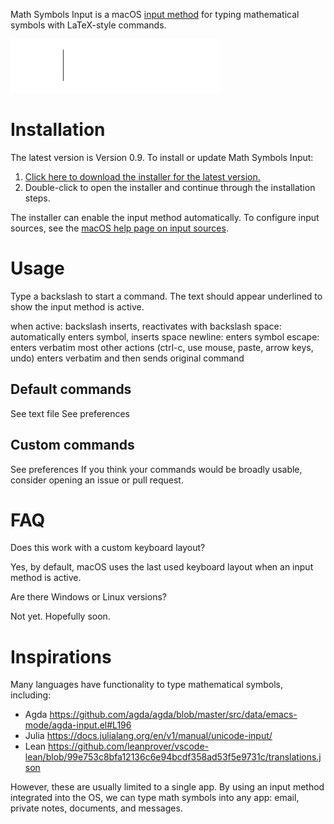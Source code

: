 Math Symbols Input is a macOS [input method](https://en.wikipedia.org/wiki/Input_method) for typing mathematical symbols with LaTeX-style commands.

![Math Symbols Input Demo](demo.gif)

# Installation

The latest version is Version 0.9. To install or update Math Symbols Input:

1. [Click here to download the installer for the latest version.](https://github.com/knrafto/MathSymbolsInput/releases/download/v0.9/MathSymbolsInput.pkg)
2. Double-click to open the installer and continue through the installation steps.

The installer can enable the input method automatically. To configure input sources, see the [macOS help page on input sources](
https://support.apple.com/guide/mac-help/type-language-mac-input-sources-mchlp1406/mac).

# Usage

Type a backslash to start a command. The text should appear underlined to show the input method is active.

when active:
backslash inserts, reactivates with backslash
space: automatically enters symbol, inserts space
newline: enters symbol
escape: enters verbatim
most other actions (ctrl-c, use mouse, paste, arrow keys, undo) enters verbatim and then sends original command

## Default commands

See text file
See preferences

## Custom commands

See preferences
If you think your commands would be broadly usable, consider opening an issue or pull request.

# FAQ

Does this work with a custom keyboard layout?

Yes, by default, macOS uses the last used keyboard layout when an input method is active.

Are there Windows or Linux versions?

Not yet. Hopefully soon.

# Inspirations

Many languages have functionality to type mathematical symbols, including:

* Agda https://github.com/agda/agda/blob/master/src/data/emacs-mode/agda-input.el#L196
* Julia https://docs.julialang.org/en/v1/manual/unicode-input/
* Lean https://github.com/leanprover/vscode-lean/blob/99e753c8bfa12136c6e94bcdf358ad53f5e9731c/translations.json

However, these are usually limited to a single app. By using an input method integrated into the OS, we can type math symbols into any app: email, private notes, documents, and messages.
